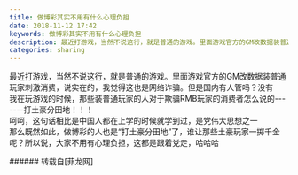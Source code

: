 ```yaml
---
title: 做博彩其实不用有什么心理负担
date: 2018-11-12 17:42
keywords: 做博彩其实不用有什么心理负担
description: 最近打游戏，当然不说这行，就是普通的游戏。里面游戏官方的GM改数据装普通玩家刺激消费，说实在的，我觉得这也是网络诈骗。但是国内有人管吗？没有我在玩游戏的时候，那些装普通玩家的人对于欺骗RMB玩家的消费者怎么说的-------打土豪分田地！！！呵呵，这句话相比是中国人都在上学的时候就学到过，是党伟大思想之一那么既然如此，做博彩的人也是“打土豪分田地”了，谁让那些土豪玩家一掷千金呢？所以说，大家不用有心理负担，这都是跟着党走，哈哈哈
categories: sharing
---
```

<td class="t_f" id="postmessage_2263307">

最近打游戏，当然不说这行，就是普通的游戏。里面游戏官方的GM改数据装普通玩家刺激消费，说实在的，我觉得这也是网络诈骗。但是国内有人管吗？没有<br/>
我在玩游戏的时候，那些装普通玩家的人对于欺骗RMB玩家的消费者怎么说的-------打土豪分田地！！！<br/>
呵呵，这句话相比是中国人都在上学的时候就学到过，是党伟大思想之一<br/>
那么既然如此，做博彩的人也是“打土豪分田地”了，谁让那些土豪玩家一掷千金呢？所以说，大家不用有心理负担，这都是跟着党走，哈哈哈<br/>
</td>
###### 转载自[菲龙网]